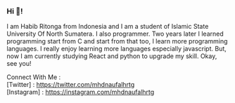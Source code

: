 ### Hi 👋!
I am Habib Ritonga from Indonesia and I am a student of Islamic State University Of North Sumatera. I also programmer. Two years later I learned programming start from C and start from that too, I learn more programming languages. I really enjoy learning more languages especially javascript. But, now I am currently studying React and python to upgrade my skill. Okay, see you!
<br />

Connect With Me :
<br />
[Twitter] : https://twitter.com/mhdnaufalhrtg
<br />
[Instagram] : https://instagram.com/mhdnaufalhrtg

